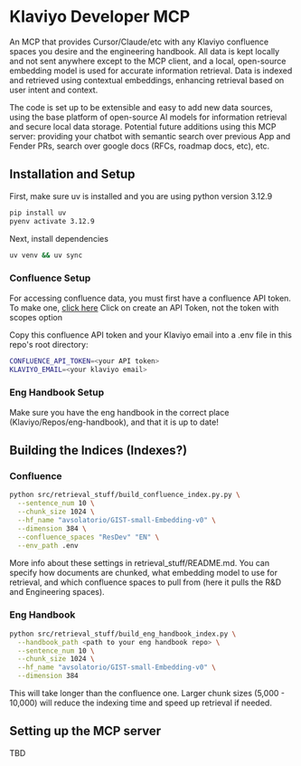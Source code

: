 # Klaviyo Developer MCP
An MCP that provides Cursor/Claude/etc with any Klaviyo confluence spaces you desire and the engineering handbook. All data is kept locally and not sent anywhere except to the MCP client, and a local, open-source embedding model is used for accurate information retrieval. Data is indexed and retrieved using contextual embeddings, enhancing retrieval based on user intent and context.

The code is set up to be extensible and easy to add new data sources, using the base platform of open-source AI models for information retrieval and secure local data storage. Potential future additions using this MCP server: providing your chatbot with semantic search over previous App and Fender PRs, search over google docs (RFCs, roadmap docs, etc), etc.


## Installation and Setup
First, make sure uv is installed and you are using python version 3.12.9

```bash
pip install uv
pyenv activate 3.12.9
```

Next, install dependencies
```bash
uv venv && uv sync
```

### Confluence Setup
For accessing confluence data, you must first have a confluence API token. To make one, [click here](https://id.atlassian.com/manage-profile/security/api-tokens)
Click on create an API Token, not the token with scopes option

Copy this confluence API token and your Klaviyo email into a .env file in this repo's root directory:
```bash
CONFLUENCE_API_TOKEN=<your API token>
KLAVIYO_EMAIL=<your klaviyo email>
```

### Eng Handbook Setup
Make sure you have the eng handbook in the correct place (Klaviyo/Repos/eng-handbook), and that it is up to date!

## Building the Indices (Indexes?)

### Confluence
```bash
python src/retrieval_stuff/build_confluence_index.py.py \
  --sentence_num 10 \
  --chunk_size 1024 \
  --hf_name "avsolatorio/GIST-small-Embedding-v0" \
  --dimension 384 \
  --confluence_spaces "ResDev" "EN" \
  --env_path .env
```

More info about these settings in retrieval_stuff/README.md. You can specify how documents are chunked, what embedding model to use for retrieval, and which confluence spaces to pull from (here it pulls the R&D and Engineering spaces).

### Eng Handbook
```bash
python src/retrieval_stuff/build_eng_handbook_index.py \
  --handbook_path <path to your eng handbook repo> \
  --sentence_num 10 \
  --chunk_size 1024 \
  --hf_name "avsolatorio/GIST-small-Embedding-v0" \
  --dimension 384
```
This will take longer than the confluence one. Larger chunk sizes (5,000 - 10,000) will reduce the indexing time and speed up retrieval if needed.

## Setting up the MCP server
TBD